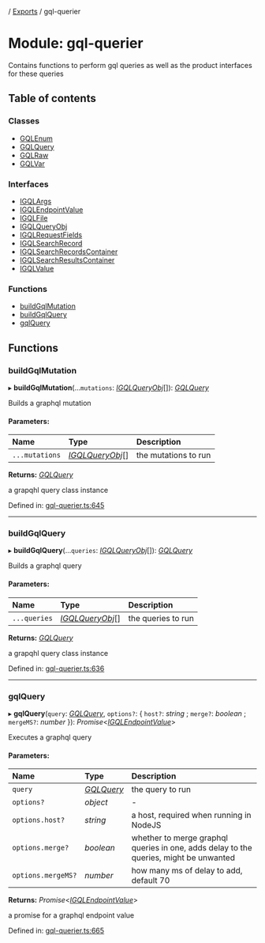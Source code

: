 [](../README.md) / [Exports](../modules.md) / gql-querier

# Module: gql-querier

Contains functions to perform gql queries as well
as the product interfaces for these queries

## Table of contents

### Classes

- [GQLEnum](../classes/gql_querier.gqlenum.md)
- [GQLQuery](../classes/gql_querier.gqlquery.md)
- [GQLRaw](../classes/gql_querier.gqlraw.md)
- [GQLVar](../classes/gql_querier.gqlvar.md)

### Interfaces

- [IGQLArgs](../interfaces/gql_querier.igqlargs.md)
- [IGQLEndpointValue](../interfaces/gql_querier.igqlendpointvalue.md)
- [IGQLFile](../interfaces/gql_querier.igqlfile.md)
- [IGQLQueryObj](../interfaces/gql_querier.igqlqueryobj.md)
- [IGQLRequestFields](../interfaces/gql_querier.igqlrequestfields.md)
- [IGQLSearchRecord](../interfaces/gql_querier.igqlsearchrecord.md)
- [IGQLSearchRecordsContainer](../interfaces/gql_querier.igqlsearchrecordscontainer.md)
- [IGQLSearchResultsContainer](../interfaces/gql_querier.igqlsearchresultscontainer.md)
- [IGQLValue](../interfaces/gql_querier.igqlvalue.md)

### Functions

- [buildGqlMutation](gql_querier.md#buildgqlmutation)
- [buildGqlQuery](gql_querier.md#buildgqlquery)
- [gqlQuery](gql_querier.md#gqlquery)

## Functions

### buildGqlMutation

▸ **buildGqlMutation**(...`mutations`: [*IGQLQueryObj*](../interfaces/gql_querier.igqlqueryobj.md)[]): [*GQLQuery*](../classes/gql_querier.gqlquery.md)

Builds a graphql mutation

#### Parameters:

Name | Type | Description |
:------ | :------ | :------ |
`...mutations` | [*IGQLQueryObj*](../interfaces/gql_querier.igqlqueryobj.md)[] | the mutations to run   |

**Returns:** [*GQLQuery*](../classes/gql_querier.gqlquery.md)

a grapqhl query class instance

Defined in: [gql-querier.ts:645](https://github.com/onzag/itemize/blob/3efa2a4a/gql-querier.ts#L645)

___

### buildGqlQuery

▸ **buildGqlQuery**(...`queries`: [*IGQLQueryObj*](../interfaces/gql_querier.igqlqueryobj.md)[]): [*GQLQuery*](../classes/gql_querier.gqlquery.md)

Builds a graphql query

#### Parameters:

Name | Type | Description |
:------ | :------ | :------ |
`...queries` | [*IGQLQueryObj*](../interfaces/gql_querier.igqlqueryobj.md)[] | the queries to run   |

**Returns:** [*GQLQuery*](../classes/gql_querier.gqlquery.md)

a grapqhl query class instance

Defined in: [gql-querier.ts:636](https://github.com/onzag/itemize/blob/3efa2a4a/gql-querier.ts#L636)

___

### gqlQuery

▸ **gqlQuery**(`query`: [*GQLQuery*](../classes/gql_querier.gqlquery.md), `options?`: { `host?`: *string* ; `merge?`: *boolean* ; `mergeMS?`: *number*  }): *Promise*<[*IGQLEndpointValue*](../interfaces/gql_querier.igqlendpointvalue.md)\>

Executes a graphql query

#### Parameters:

Name | Type | Description |
:------ | :------ | :------ |
`query` | [*GQLQuery*](../classes/gql_querier.gqlquery.md) | the query to run   |
`options?` | *object* | - |
`options.host?` | *string* | a host, required when running in NodeJS   |
`options.merge?` | *boolean* | whether to merge graphql queries in one, adds delay to the queries, might be unwanted   |
`options.mergeMS?` | *number* | how many ms of delay to add, default 70   |

**Returns:** *Promise*<[*IGQLEndpointValue*](../interfaces/gql_querier.igqlendpointvalue.md)\>

a promise for a graphql endpoint value

Defined in: [gql-querier.ts:665](https://github.com/onzag/itemize/blob/3efa2a4a/gql-querier.ts#L665)
